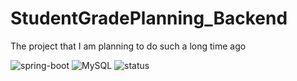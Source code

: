 # StudentGradePlanning_Backend
The project that I am planning to do such a long time ago

![spring-boot](https://img.shields.io/badge/spring--boot-2.5.6-green)
![MySQL](https://img.shields.io/badge/mysql-8.0-blue)
![status](https://img.shields.io/badge/status-in%20progress-yellow)

